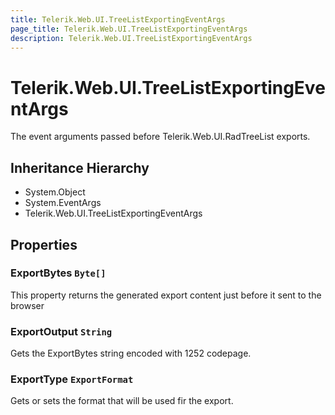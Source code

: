 ```yaml
---
title: Telerik.Web.UI.TreeListExportingEventArgs
page_title: Telerik.Web.UI.TreeListExportingEventArgs
description: Telerik.Web.UI.TreeListExportingEventArgs
---
```


# Telerik.Web.UI.TreeListExportingEventArgs

The event arguments passed before Telerik.Web.UI.RadTreeList exports.

## Inheritance Hierarchy

* System.Object
* System.EventArgs
* Telerik.Web.UI.TreeListExportingEventArgs

## Properties

###  ExportBytes `Byte[]`

This property returns the generated export content just before it sent to the browser

###  ExportOutput `String`

Gets the ExportBytes string encoded with 1252 codepage.

###  ExportType `ExportFormat`

Gets or sets the format that will be used fir the export.

